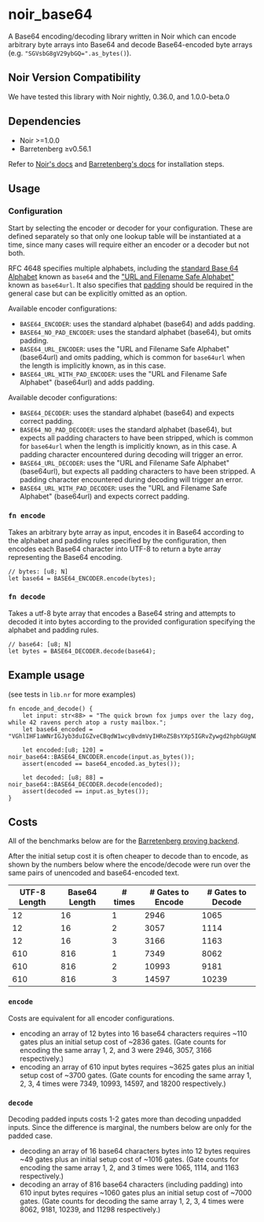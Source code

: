 # noir_base64

A Base64 encoding/decoding library written in Noir which can encode arbitrary byte arrays into Base64 and decode Base64-encoded byte arrays (e.g. `"SGVsbG8gV29ybGQ=".as_bytes()`).

## Noir Version Compatibility

We have tested this library with Noir nightly, 0.36.0, and 1.0.0-beta.0

## Dependencies

- Noir >=1.0.0
- Barretenberg ≥v0.56.1

Refer to [Noir's docs](https://noir-lang.org/docs/getting_started/quick_start) and [Barretenberg's docs](https://github.com/AztecProtocol/aztec-packages/blob/master/barretenberg/cpp/src/barretenberg/bb/readme.md#installation) for installation steps.

## Usage
### Configuration
Start by selecting the encoder or decoder for your configuration. These are defined separately so that only one lookup table will be instantiated at a time, since many cases will require either an encoder or a decoder but not both.

RFC 4648 specifies multiple alphabets, including the [standard Base 64 Alphabet](https://datatracker.ietf.org/doc/html/rfc4648#section-4) known as `base64` and the ["URL and Filename Safe Alphabet"](https://datatracker.ietf.org/doc/html/rfc4648#section-5) known as `base64url`. It also specifies that [padding](https://datatracker.ietf.org/doc/html/rfc4648#section-3.2) should be required in the general case but can be explicitly omitted as an option.

Available encoder configurations:
- `BASE64_ENCODER`: uses the standard alphabet (base64) and adds padding.
- `BASE64_NO_PAD_ENCODER`: uses the standard alphabet (base64), but omits padding.
- `BASE64_URL_ENCODER`: uses the "URL and Filename Safe Alphabet" (base64url) and omits padding, which is common for `base64url` when the length is implicitly known, as in this case.
- `BASE64_URL_WITH_PAD_ENCODER`: uses the "URL and Filename Safe Alphabet" (base64url) and adds padding.

Available decoder configurations:
- `BASE64_DECODER`: uses the standard alphabet (base64) and expects correct padding.
- `BASE64_NO_PAD_DECODER`: uses the standard alphabet (base64), but expects all padding characters to have been stripped, which is common for `base64url` when the length is implicitly known, as in this case. A padding character encountered during decoding will trigger an error.
- `BASE64_URL_DECODER`: uses the "URL and Filename Safe Alphabet" (base64url), but expects all padding characters to have been stripped. A padding character encountered during decoding will trigger an error.
- `BASE64_URL_WITH_PAD_DECODER`: uses the "URL and Filename Safe Alphabet" (base64url) and expects correct padding.

### `fn encode`
Takes an arbitrary byte array as input, encodes it in Base64 according to the alphabet and padding rules specified by the configuration, then encodes each Base64 character into UTF-8 to return a byte array representing the Base64 encoding.

```
// bytes: [u8; N]
let base64 = BASE64_ENCODER.encode(bytes);
```

### `fn decode`
Takes a utf-8 byte array that encodes a Base64 string and attempts to decoded it into bytes according to the provided configuration specifying the alphabet and padding rules.

```
// base64: [u8; N]
let bytes = BASE64_DECODER.decode(base64);
```

## Example usage
(see tests in `lib.nr` for more examples)

```
fn encode_and_decode() {
    let input: str<88> = "The quick brown fox jumps over the lazy dog, while 42 ravens perch atop a rusty mailbox.";
    let base64_encoded = "VGhlIHF1aWNrIGJyb3duIGZveCBqdW1wcyBvdmVyIHRoZSBsYXp5IGRvZywgd2hpbGUgNDIgcmF2ZW5zIHBlcmNoIGF0b3AgYSBydXN0eSBtYWlsYm94Lg==";

    let encoded:[u8; 120] = noir_base64::BASE64_ENCODER.encode(input.as_bytes());
    assert(encoded == base64_encoded.as_bytes());

    let decoded: [u8; 88] = noir_base64::BASE64_DECODER.decode(encoded);
    assert(decoded == input.as_bytes());
}
```


## Costs

All of the benchmarks below are for the [Barretenberg proving backend](https://github.com/AztecProtocol/aztec-packages/tree/master/barretenberg). 

After the initial setup cost it is often cheaper to decode than to encode, as shown by the numbers below where the encode/decode were run over the same pairs of unencoded and base64-encoded text.

| UTF-8 Length | Base64 Length | # times | # Gates to Encode | # Gates to Decode |
| ------------ | ------------- | ------- | ----------------- | ----------------- |
| 12           | 16            | 1       | 2946              | 1065              |
| 12           | 16            | 2       | 3057              | 1114              |
| 12           | 16            | 3       | 3166              | 1163              |
| 610          | 816           | 1       | 7349              | 8062              |
| 610          | 816           | 2       | 10993             | 9181              |
| 610          | 816           | 3       | 14597             | 10239             |

### `encode`
Costs are equivalent for all encoder configurations. 

- encoding an array of 12 bytes into 16 base64 characters requires ~110 gates plus an initial setup cost of ~2836 gates. (Gate counts for encoding the same array 1, 2, and 3 were 2946, 3057, 3166 respectively.)
- encoding an array of 610 input bytes requires ~3625 gates plus an initial setup cost of ~3700 gates. (Gate counts for encoding the same array 1, 2, 3, 4 times were 7349, 10993, 14597, and 18200 respectively.)

### `decode`
Decoding padded inputs costs 1-2 gates more than decoding unpadded inputs. Since the difference is marginal, the numbers below are only for the padded case.

- decoding an array of 16 base64 characters bytes into 12 bytes requires ~49 gates plus an initial setup cost of ~1016 gates. (Gate counts for encoding the same array 1, 2, and 3 times were 1065, 1114, and 1163 respectively.)
- decoding an array of 816 base64 characters (including padding) into 610 input bytes requires ~1060 gates plus an initial setup cost of ~7000 gates. (Gate counts for decoding the same array 1, 2, 3, 4 times were 8062, 9181, 10239, and 11298 respectively.)